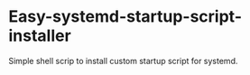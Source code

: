 # Easy-systemd-startup-script-installer
Simple shell scrip to install custom startup script for systemd.

